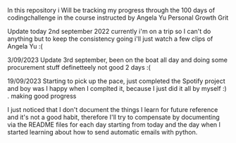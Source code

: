 In this repository i Will be tracking my progress through the 100 days of codingchallenge in the course instructed by Angela Yu
Personal Growth
Grit

Update today 2nd september 2022 currently i'm on a trip so I can't do anything but to keep the consistency going i'll just watch a few clips of Angela Yu :(

3/09/2023
Update 3rd september, been on the boat all day and doing some procurement stuff definetteely not  good 2 days :(

19/09/2023
Starting to pick up the pace, just completed the Spotify project and boy was I happy when I complted it, because I just did it all by myself :) . making good progress

I just noticed that I don't document the things I learn for future reference and it's not a good habit, therefore I'll try to compensate by documenting via the README files for each day starting from today and the day when I started learning about how to send automatic emails with python.
